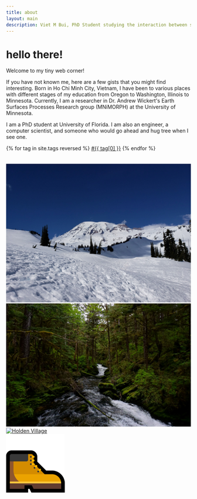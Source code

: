 ```yaml
---
title: about
layout: main
description: Viet M Bui, PhD Student studying the interaction between sea-level and sediment transport of delta regions.
---
```


<h1 style="text-transform:lowercase;">hello there!</h1>

Welcome to my tiny web corner!

If you have not known me, here are a few gists that you might find interesting.
Born in Ho Chi Minh City, Vietnam,
I have been to various places with different stages of my education from Oregon to Washington, Illinois to Minnesota. 
Currently, I am a researcher in Dr. Andrew Wickert's Earth Surfaces Processes Research group (MNiMORPH) at the University of Minnesota.


I am a PhD student at University of Florida. I am also an engineer, a computer scientist, and someone who would go ahead and hug tree when I see one. 

<div class="tags" style="justify-content: flex-start;">
    {% for tag in site.tags reversed %}
    <a class="tag link" href="{{ "tags/" | append: tag[0] | relative_url }}">#{{ tag[0] }}</a>
    {% endfor %}
</div>
<br><br>
<div class="imgrow">
        <a class="grayscl" target="_blank" href="./img/rainier.jpg">
                <img src="/img/rainier.jpg" alt="Mt. Rainier National Park">
        </a>
        <a class="grayscl" target="_blank" href="./img/tongass.jpg">
                <img src="/img/tongass.jpg" alt="Tongass National Park">
        </a>
        <a class="grayscl" target="_blank" href="./img/me.jpg">
                <img src="/img/holden.jpeg" alt="Holden Village">
        </a>
        <div class="sticker">
                <a>
                <img src="/img/ms-hiking-boots-emoji.png" alt="Hiking boots emoji">
                </a>
        </div>
</div>
<br>
